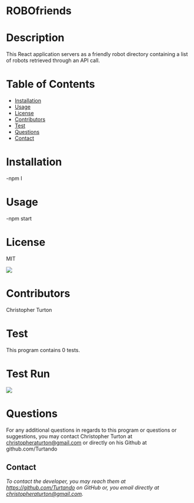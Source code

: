 

# ROBOfriends


# Description 
This React application servers as a friendly robot directory containing a list of robots retrieved through an API call.


# Table of Contents 
* [Installation](#installation)
* [Usage](#usage)
* [License](#license)
* [Contributors](#contributors)
* [Test](#test)
* [Questions](#questions)
* [Contact](#contact)

# Installation
 
-npm I


# Usage

-npm start


# License

MIT

![](https://img.shields.io/badge/build-readme-green)


# Contributors

Christopher Turton


# Test

This program contains 0 tests.

# Test Run

![](./public/robofriends.gif)

# Questions

For any additional questions in regards to this program or questions or suggestions, you may contact Christopher Turton at christopheraturton@gmail.com or directly on his Github at github.com/Turtando
 

## Contact
*To contact the developer, you may reach them at https://github.com/Turtando on GitHub or, you email directly at christopheraturton@gmail.com.*

